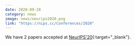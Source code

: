 ```yaml
---
date: 2020-09-28
category: news
image: news/neurips2020.png
link: "https://nips.cc/Conferences/2020"
---
```


We have 2 papers accepted at [NeurIPS'20](https://nips.cc/Conferences/2020){:target="_blank"}.


